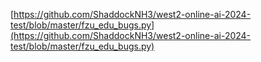 [https://github.com/ShaddockNH3/west2-online-ai-2024-test/blob/master/fzu_edu_bugs.py](https://github.com/ShaddockNH3/west2-online-ai-2024-test/blob/master/fzu_edu_bugs.py)
